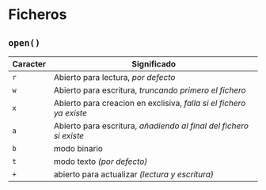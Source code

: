 # Ficheros

## `open()`

| Caracter  | Significado |
| ------------- | ------------- |
| `r`  | Abierto para lectura, *por defecto*  |
| `w`  | Abierto para escritura, *truncando primero el fichero* |
| `x`  | Abierto para creacion en exclisiva, *falla si el fichero ya existe* |
| `a`  | Abierto para escritura, *añadiendo al final del fichero si existe* |
| `b`  | modo binario |
| `t`  | modo texto *(por defecto)* |
| `+`  | abierto para actualizar *(lectura y escritura)* |

